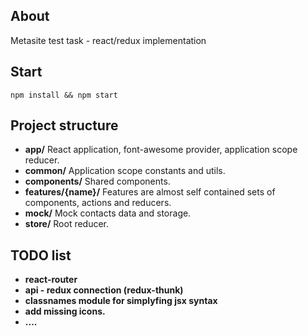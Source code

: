 ## About
Metasite test task - react/redux implementation

## Start

`npm install && npm start`

## Project structure
* **app/** React application, font-awesome provider, application scope reducer.
* **common/** Application scope constants and utils.
* **components/** Shared components.
* **features/{name}/** Features are almost self contained sets of components, actions and reducers.
* **mock/** Mock contacts data and storage.
* **store/** Root reducer.

## TODO list
* **react-router**
* **api - redux connection (redux-thunk)**
* **classnames module for simplyfing jsx syntax**
* **add missing icons.**
* **....**
